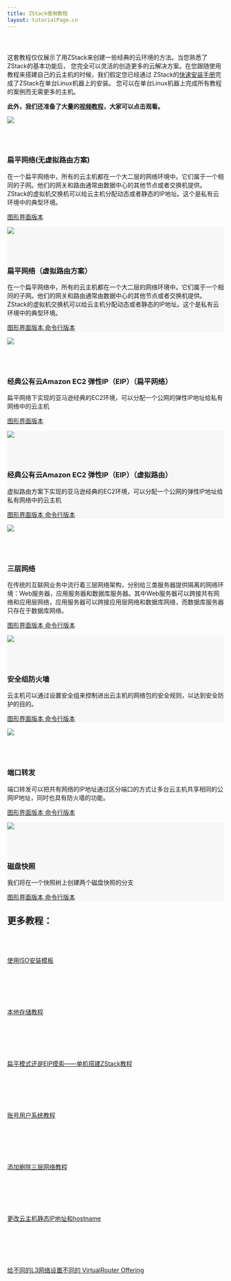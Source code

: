```yaml
---
title: ZStack使用教程
layout: tutorialPage.cn
---
```


<div>
  <div class="container">
    <div class="row" style="padding-top: 25px">
      <p>
      这套教程仅仅展示了用ZStack来创建一些经典的云环境的方法。当您熟悉了ZStack的基本功能后，
      您完全可以灵活的创造更多的云解决方案。在您跟随使用教程来搭建自己的云主机的时候，我们假定您已经通过
      ZStack的<a href="../installation/index.html">快速安装手册</a>完成了ZStack在单台Linux机器上的安装。
      您可以在单台Linux机器上完成所有教程的案例而无需更多的主机。
      </p>
      <p>
      <b>此外，我们还准备了大量的<a href="http://so.iqiyi.com/so/q_zstack?source=input&sr=1026211706497">视频教程</a>，大家可以点击观看。</b>
      </p>
    </div>
    <div class="container">
      <div class="row">
        <div class="col-sm-6">
          <img class="img-responsive" src="/images/flat_network.png">
        </div>
        <div class="col-sm-6" style="padding-top: 50px">
          <h3>扁平网络(无虚拟路由方案)</h3>
          <p>在一个扁平网络中，所有的云主机都在一个大二层的网络环境中。它们属于一个相同的子网。他们的网关和路由通常由数据中心的其他节点或者交换机提供。ZStack的虚拟机交换机可以给云主机分配动态或者静态的IP地址。这个是私有云环境中的典型环境。</p>
          <p>
            <a href="flat-network-ui-no-vr.html" class="btn btn-primary" role="button">
              图形界面版本
            </a>
            <!--<a href="" class="btn btn-default" role="button">
              命令行版本
            </a>-->
          </p>
        </div>
      </div>
    </div>
  </div>
</div>

<div  style="background: #f7f7f7">
  <div class="container">
    <div class="row">
      <div class="col-sm-6">
        <img class="img-responsive" src="/images/flat_network.png">
      </div>
      <div class="col-sm-6" style="padding-top: 50px">
        <h3>扁平网络（虚拟路由方案）</h3>
        <p>在一个扁平网络中，所有的云主机都在一个大二层的网络环境中。它们属于一个相同的子网。他们的网关和路由通常由数据中心的其他节点或者交换机提供。ZStack的虚拟机交换机可以给云主机分配动态或者静态的IP地址。这个是私有云环境中的典型环境。</p>
        <p>
          <a href="flat-network-ui.html" class="btn btn-primary" role="button">
            图形界面版本
          </a>
          <a href="flat-network-cli.html" class="btn btn-default" role="button">
            命令行版本
          </a>
        </p>
      </div>
    </div>
  </div>
</div>

<div>
  <div class="container">
    <div class="row">
      <div class="col-sm-6">
        <img class="img-responsive" src="/images/eip.png">
      </div>
      <div class="col-sm-6" style="padding-top: 50px">
        <h3>经典公有云Amazon EC2 弹性IP（EIP）（扁平网络）</h3>
        <p>扁平网络下实现的亚马逊经典的EC2环境，可以分配一个公网的弹性IP地址给私有网络中的云主机</p>
        <p>
          <a href="flat-ec2-ui.html" class="btn btn-primary" role="button">
            图形界面版本
          </a>
        </p>
      </div>
    </div>
  </div>
</div>

<div  style="background: #f7f7f7">
  <div class="container">
    <div class="row">
      <div class="col-sm-6">
        <img class="img-responsive" src="/images/eip.png">
      </div>
      <div class="col-sm-6" style="padding-top: 50px">
        <h3>经典公有云Amazon EC2 弹性IP（EIP）（虚拟路由）</h3>
        <p>虚拟路由方案下实现的亚马逊经典的EC2环境，可以分配一个公网的弹性IP地址给私有网络中的云主机</p>
        <p>
          <a href="ec2-ui.html" class="btn btn-primary" role="button">
            图形界面版本
          </a>
          <a href="ec2-cli.html" class="btn btn-default" role="button">
            命令行版本
          </a>
        </p>
      </div>
    </div>
  </div>
</div>
<div>
  <div class="container">
    <div class="row">
      <div class="col-sm-6">
        <img class="img-responsive" src="/images/tier_3_networks.png">
      </div>
      <div class="col-sm-6" style="padding-top: 50px">
        <h3>三层网络</h3>
        <p>在传统的互联网业务中流行着三层网络架构，分别给三类服务器提供隔离的网络环境：Web服务器，应用服务器和数据库服务器。其中Web服务器可以跨接共有网络和应用层网络，应用服务器可以跨接应用层网络和数据库网络，而数据库服务器只存在于数据库网络。</p>
        <p>
          <a href="three-tiered-ui.html" class="btn btn-primary" role="button">
            图形界面版本
          </a>
          <a href="three-tiered-cli.html" class="btn btn-default" role="button">
            命令行版本
          </a>
        </p>
      </div>
    </div>
  </div>
</div>

<div  style="background: #f7f7f7">
  <div class="container">
    <div class="row">
      <div class="col-sm-6">
        <img class="img-responsive" src="/images/flat_network_with_security_group.png">
      </div>
      <div class="col-sm-6" style="padding-top: 50px">
        <h3>安全组防火墙</h3>
        <p>云主机可以通过设置安全组来控制进出云主机的网络包的安全规则，以达到安全防护的目的。</p>
        <p>
          <a href="security-group-ui.html" class="btn btn-primary" role="button">
            图形界面版本
          </a>
          <a href="security-group-cli.html" class="btn btn-default" role="button">
            命令行版本
          </a>
        </p>
      </div>
    </div>
  </div>
</div>

<div>
  <div class="container">
    <div class="row">
      <div class="col-sm-6">
        <img class="img-responsive" src="/images/port_forwarding.png">
      </div>
      <div class="col-sm-6" style="padding-top: 50px">
        <h3>端口转发</h3>
        <p>端口转发可以把共有网络的IP地址通过区分端口的方式让多台云主机共享相同的公网IP地址，同时也具有防火墙的功能。</p>
        <p>
          <a href="elastic-port-forwarding-ui.html" class="btn btn-primary" role="button">
            图形界面版本
          </a>
          <a href="elastic-port-forwarding-cli.html" class="btn btn-default" role="button">
            命令行版本
          </a>
        </p>
      </div>
    </div>
  </div>
</div>

<div  style="background: #f7f7f7">
  <div class="container">
    <div class="row">
      <div class="col-sm-6">
        <img class="img-responsive" src="/images/snapshot.png">
      </div>
      <div class="col-sm-6" style="padding-top: 50px">
        <h3>磁盘快照</h3>
        <p>我们将在一个快照树上创建两个磁盘快照的分支</p>
        <p>
          <a href="snapshot-ui.html" class="btn btn-primary" role="button">
            图形界面版本
          </a>
          <a href="snapshot-cli.html" class="btn btn-default" role="button">
            命令行版本
          </a>
        </p>
      </div>
    </div>
  </div>
</div>

<div>
  <div class="container">
    <div class="row">
      <h2>更多教程：</h2>
      <div class="col-sm-3" style="padding-top: 50px; padding-bottom: 50px">
          <a href=/cn_blog/install-image-by-iso.html>使用ISO安装模板</a>
      </div>
      <div class="col-sm-3" style="padding-top: 50px; padding-bottom: 50px">
          <a href=/cn_blog/local-stroage-tutorials.html>本地存储教程</a>
      </div>
      <div class="col-sm-3" style="padding-top: 50px; padding-bottom: 50px">
          <a href=/cn_blog/build-zstack-network-on-single-machine.html>扁平模式还是EIP摸索——单机搭建ZStack教程</a>
      </div>
      <div class="col-sm-3" style="padding-top: 50px; padding-bottom: 50px">
          <a href=/cn_blog/zstack-account-user-tutorials.html>账号用户系统教程</a>
      </div>
    </div>
    <div class="row">
      <div class="col-sm-3" style="padding-top: 50px; padding-bottom: 50px">
          <a href=/cn_blog/attach-detach-l3-tutorials.html>添加删除三层网络教程</a>
      </div>
      <div class="col-sm-3" style="padding-top: 50px; padding-bottom: 50px">
          <a href=/cn_blog/update-system-tags-by-delete-add.html>更改云主机静态IP地址和hostname</a>
      </div>
      <div class="col-sm-3" style="padding-top: 50px; padding-bottom: 50px">
          <a href=/cn_blog/assign_vr_offering_for_different_l3.html>给不同的L3网络设置不同的 VirtualRouter Offering</a>
      </div>
    </div>
  </div>
</div>


